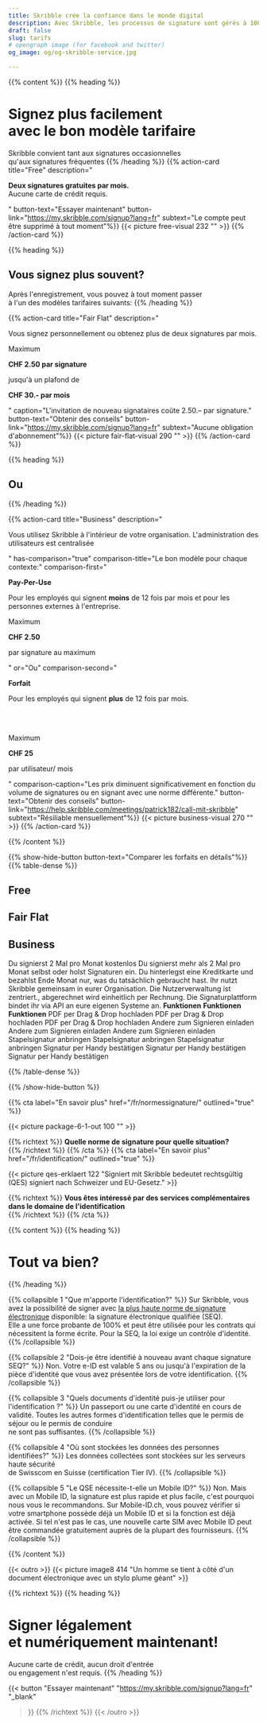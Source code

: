 ```yaml
---
title: Skribble crée la confiance dans le monde digital
description: Avec Skribble, les processus de signature sont gérés à 100% numériquement, sur la base de la signature électronique qualifiée "SEQ" – la signature électronique qui équivaut à une signature manuscrite, selon la loi suisse et européenne.
draft: false
slug: tarifs
# opengraph image (for facebook and twitter)
og_image: og/og-skribble-service.jpg

---
```


{{% content %}}
{{% heading %}}
# Signez plus facilement <br class="hide-for-mobile">avec le bon modèle tarifaire
Skribble convient tant aux signatures occasionnelles <br class="hide-for-mobile">qu'aux signatures fréquentes
{{% /heading %}}
{{% action-card 
  title="Free" 
  description="<p><strong>Deux signatures gratuites par mois.</strong><br> Aucune carte de crédit requis.</p>" 
  button-text="Essayer maintenant" 
  button-link="https://my.skribble.com/signup?lang=fr" 
  subtext="Le compte peut être supprimé à tout moment"%}}
    {{< picture free-visual 232 "" >}}
{{% /action-card %}}

{{% heading %}}
## Vous signez plus souvent?
Après l'enregistrement, vous pouvez à tout moment passer <br class="hide-for-mobile">à l'un des modèles tarifaires suivants:
{{% /heading %}}

{{% action-card 
  title="Fair Flat" 
  description="<p>Vous signez personnellement ou obtenez plus de deux signatures par mois.</p><p class='top-spaced'>Maximum</p><p><strong>CHF <span class='large'>2.50</span> par signature</strong></p><p>jusqu'à un plafond de</p><p><strong>CHF <span class='large'>30.-</span> par mois</strong></p>" 
  caption="L'invitation de nouveau signataires coûte 2.50.– par signature."
  button-text="Obtenir des conseils" 
  button-link="https://my.skribble.com/signup?lang=fr" 
  subtext="Aucune obligation d'abonnement"%}}
    {{< picture fair-flat-visual 290 "" >}}
{{% /action-card %}}

{{% heading %}}
## Ou
{{% /heading %}}

{{% action-card 
  title="Business" 
  description="<p>Vous utilisez Skribble à l'intérieur de votre organisation. L'administration des utilisateurs est centralisée</p>"
  has-comparison="true"
  comparison-title="Le bon modèle pour chaque contexte:"
  comparison-first="<p><strong>Pay-Per-Use</strong></p><p>Pour les employés qui signent <strong>moins</strong> de 12 fois par mois et pour les personnes externes à l'entreprise.</p><p class='top-spaced'>Maximum</p><p><strong>CHF <span class='large'>2.50</strong></span></p><p> par signature au maximum</p>"
  or="Ou"
  comparison-second="<p><strong>Forfait</strong></p><p>Pour les employés qui signent <strong>plus</strong> de 12 fois par mois.</p><br><br><p class='top-spaced'>Maximum</p><p><strong>CHF <span class='large'>25</strong></span></p><p>par utilisateur/ mois</p>"
  comparison-caption="Les prix diminuent significativement en fonction du volume de signatures ou en signant avec une norme différente."
  button-text="Obtenir des conseils" 
  button-link="https://help.skribble.com/meetings/patrick182/call-mit-skribble" 
  subtext="Résiliable mensuellement"%}}
    {{< picture business-visual 270 "" >}}
{{% /action-card %}}

{{% /content %}}

{{% show-hide-button button-text="Comparer les forfaits en détails"%}}
{{% table-dense %}}
<thead>
<tr>
<th style="width: 33%;"><h2>Free</h2></th>
<th style="width: 33%;"><h2>Fair Flat</h2></th>
<th style="width: 33%;"><h2>Business</h2></th>
</tr>
</thead>

<tbody>
<tr>
<td>Du signierst 2 Mal pro Monat kostenlos</td>
<td>Du signierst mehr als 2 Mal pro Monat selbst oder holst Signaturen ein. Du hinterlegst eine Kreditkarte und bezahlst Ende Monat nur, was du tatsächlich gebraucht hast.</td>
<td>Ihr nutzt Skribble gemeinsam in eurer Organisation. Die Nutzerverwaltung ist zentriert., abgerechnet wird einheitlich per Rechnung. Die Signaturplattform bindet ihr via API an eure eigenen Systeme an.</td>
</tr>

<tr>
<td><strong>Funktionen</strong></td>
<td><strong>Funktionen</strong></td>
<td><strong>Funktionen</strong></td>
</tr>

<tr>
<td>PDF per Drag & Drop hochladen</td>
<td>PDF per Drag & Drop hochladen</td>
<td>PDF per Drag & Drop hochladen</td>
</tr>

<tr>
<td>Andere zum Signieren einladen</td>
<td>Andere zum Signieren einladen</td>
<td>Andere zum Signieren einladen</td>
</tr>

<tr>
<td>Stapelsignatur anbringen</td>
<td>Stapelsignatur anbringen</td>
<td>Stapelsignatur anbringen</td>
</tr>

<tr>
<td>Signatur per Handy bestätigen</td>
<td>Signatur per Handy bestätigen</td>
<td>Signatur per Handy bestätigen</td>
</tr>

</tbody>

{{% /table-dense %}}

{{% /show-hide-button %}}


[//]: # (--------------------------------------------------------------------------------------------------------------)

{{% cta
  label="En savoir plus"
  href="/fr/normessignature/"
  outlined="true"
%}}

{{< picture package-6-1-out 100 "" >}}

{{% richtext %}}
**Quelle norme de signature pour quelle situation?**<br>
{{% /richtext %}}
{{% /cta %}}
{{% cta
  label="En savoir plus"
  href="/fr/identification/"
  outlined="true"
%}}

{{< picture qes-erklaert 122 "Signiert mit Skribble bedeutet rechtsgültig (QES) signiert nach Schweizer und EU-Gesetz." >}}

{{% richtext %}}
**Vous êtes intéressé par des services complémentaires dans le domaine de l'identification**<br>
{{% /richtext %}}
{{% /cta %}}


[//]: # (--------------------------------------------------------------------------------------------------------------)

{{% content %}}
{{% heading %}}
# Tout va bien?
{{% /heading %}}

{{% collapsible 1 "Que m'apporte l'identification?" %}}
Sur Skribble, vous avez la possibilité de signer avec [la plus haute norme de signature électronique](/fr/normessignature) disponible: la signature électronique qualifiée (SEQ). <br class="hide-for-mobile">Elle a une force probante de 100% et peut être utilisée pour les contrats qui nécessitent la forme écrite. Pour la SEQ, la loi exige un contrôle d'identité.
{{% /collapsible %}}

{{% collapsible 2 "Dois-je être identifié à nouveau avant chaque signature SEQ?" %}}
Non. Votre e-ID est valable 5 ans ou jusqu'à l'expiration de la pièce d'identité que vous avez présentée lors de votre identification.
{{% /collapsible %}}

{{% collapsible 3 "Quels documents d'identité puis-je utiliser pour l'identification ?" %}}
Un passeport ou une carte d'identité en cours de validité. Toutes les autres formes d'identification telles que le permis de séjour ou le permis de conduire <br class="hide-for-mobile">ne sont pas suffisantes.
{{% /collapsible %}}

{{% collapsible 4 "Où sont stockées les données des personnes identifiées?" %}}
Les données collectées sont stockées sur les serveurs haute sécurité <br class="hide-for-mobile">de Swisscom en Suisse (certification Tier IV).
{{% /collapsible %}}

{{% collapsible 5 "Le QSE nécessite-t-elle un Mobile ID?" %}}
Non. Mais avec un Mobile ID, la signature est plus rapide et plus facile, c'est pourquoi nous vous le recommandons. Sur Mobile-ID.ch, vous pouvez vérifier si votre smartphone possède déjà un Mobile ID et si la fonction est déjà activée. Si tel n'est pas le cas, une nouvelle carte SIM avec Mobile ID peut être commandée gratuitement auprès de la plupart des fournisseurs.
{{% /collapsible %}}

{{% /content %}}

[//]: # (--------------------------------------------------------------------------------------------------------------)

{{< outro >}}
{{< picture image8 414 "Un homme se tient à côté d'un document électronique avec un stylo plume géant" >}}

{{% richtext %}}
{{% heading %}}
# Signer légalement <br class="hide-for-mobile">et numériquement maintenant!
Aucune carte de crédit, aucun droit d'entrée <br class="hide-for-mobile">ou engagement n'est requis.
{{% /heading %}}

{{< button
  "Essayer maintenant"
  "https://my.skribble.com/signup?lang=fr"
  "_blank"
>}}
{{% /richtext %}}
{{< /outro >}}
